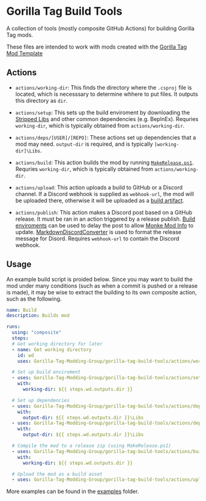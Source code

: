 # Gorilla Tag Build Tools

A collection of tools (mostly composite GitHub Actions) for building Gorilla Tag mods.

These files are intended to work with mods created with the [Gorilla Tag Mod Template](https://github.com/graicc/gorillatagmodtemplate)

## Actions

- `actions/working-dir`: This finds the directory where the `.csproj` file is located, which is necesssary to determine whhere to put files. It outputs this directory as `dir`.

- `actions/setup`: This sets up the build enviroment by downloading the [Stripped Libs](https://github.com/Gorilla-Tag-Modding-Group/BeatStripper) and other common dependencies (e.g. BepInEx).
Requries `working-dir`, which is typically obtained from `actions/working-dir`.

- `actions/deps/[USER]/[REPO]`: These actions set up dependencies that a mod may need. `output-dir` is required, and is typically `[working-dir]\Libs`.

- `actions/build`: This action builds the mod by running [`MakeRelease.ps1`](https://github.com/Graicc/GorillaTagModTemplate#template-information).
Requries `working-dir`, which is typically obtained from `actions/working-dir`.

- `actions/upload`: This action uploads a build to GitHub or a Discord channel.
If a Discord webhook is supplied as `webhook-url`, the mod will be uploaded there, otherwise it will be uploaded as a [build artifact](https://docs.github.com/en/actions/using-workflows/storing-workflow-data-as-artifacts#about-workflow-artifacts).

- `actions/publish`: This action makes a Discord post based on a GitHub release. It must be ran in an action triggered by a release publish.
[Build enviroments](https://docs.github.com/en/actions/deployment/targeting-different-environments/using-environments-for-deployment#wait-timer) can be used to delay the post to allow [Monke Mod Info](https://github.com/DeadlyKitten/MonkeModInfo) to update.
[MarkdownDiscordConverter](https://github.com/Graicc/MarkdownDiscordConverter) is used to format the release message for Disord.
Requires `webhook-url` to contain the Discord webhook.

## Usage

An example build script is proided below. Since you may want to build the mod under many conditions (such as when a commit is pushed or a release is made), it may be wise to extract the building to its own composite action, such as the following.

```yml
name: Build
description: Builds mod

runs:
  using: "composite"
  steps:
  # Get working directory for later
  - name: Get working directory
    id: wd
    uses: Gorilla-Tag-Modding-Group/gorilla-tag-build-tools/actions/working-dir@main

  # Set up build enviroment
  - uses: Gorilla-Tag-Modding-Group/gorilla-tag-build-tools/actions/setup@main
    with:
      working-dir: ${{ steps.wd.outputs.dir }}

  # Set up dependencies
  - uses: Gorilla-Tag-Modding-Group/gorilla-tag-build-tools/actions/deps/legoandmars/Utilla@main
    with:
      output-dir: ${{ steps.wd.outputs.dir }}\Libs
  - uses: Gorilla-Tag-Modding-Group/gorilla-tag-build-tools/actions/deps/ToniMacaroni/ComputerInterface
    with:
      output-dir: ${{ steps.wd.outputs.dir }}\Libs

  # Compile the mod to a release zip (using MakeRelease.ps1)
  - uses: Gorilla-Tag-Modding-Group/gorilla-tag-build-tools/actions/build@main
    with:
      working-dir: ${{ steps.wd.outputs.dir }}

  # Upload the mod as a build asset
  - uses: Gorilla-Tag-Modding-Group/gorilla-tag-build-tools/actions/upload@main
```

More examples can be found in the [examples](/examples/) folder.
